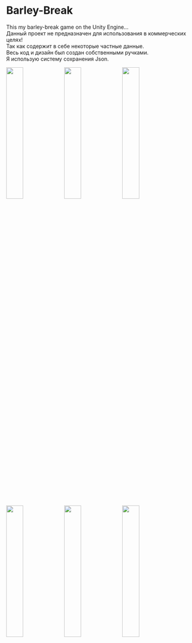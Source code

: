 # Barley-Break

This my barley-break game on the Unity Engine...
</br>Данный проект не предназначен для использования в коммерческих целях!
</br>Так как содержит в себе некоторые частные данные.
</br>Весь код и дизайн был создан собственными ручками.
</br>Я использую систему сохранения Json.

<img src="https://user-images.githubusercontent.com/14277702/112216396-80ace500-8c32-11eb-855c-c1447b24feec.jpg" width="30%" height="30%"> <img src="https://user-images.githubusercontent.com/14277702/112738581-17e8a400-8f75-11eb-8d96-aae7a0e286f7.jpg" width="30%" height="30%"> <img src="https://user-images.githubusercontent.com/14277702/112216410-84d90280-8c32-11eb-8918-9947ff45faf9.jpg" width="30%" height="30%"> <img src="https://user-images.githubusercontent.com/14277702/112216413-860a2f80-8c32-11eb-9d5d-5a1852740b88.jpg" width="30%" height="30%"> <img src="https://user-images.githubusercontent.com/14277702/112216420-89052000-8c32-11eb-86f8-b41c0585ed9a.jpg" width="30%" height="30%"> <img src="https://user-images.githubusercontent.com/14277702/112216435-8b677a00-8c32-11eb-89f6-cbfe8672a4d5.jpg" width="30%" height="30%">
